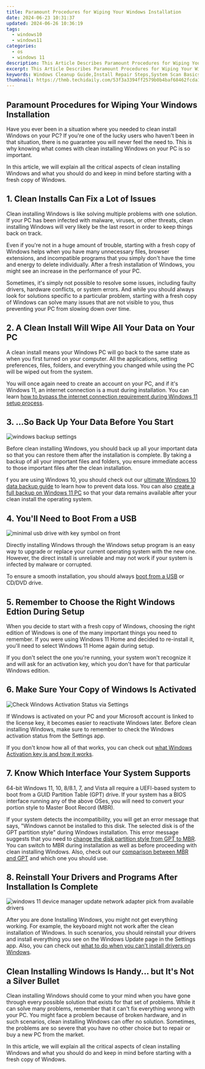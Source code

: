 ```yaml
---
title: Paramount Procedures for Wiping Your Windows Installation
date: 2024-06-23 10:31:37
updated: 2024-06-26 10:36:19
tags:
  - windows10
  - windows11
categories:
  - os
  - windows 11
description: This Article Describes Paramount Procedures for Wiping Your Windows Installation
excerpt: This Article Describes Paramount Procedures for Wiping Your Windows Installation
keywords: Windows Cleanup Guide,Install Repair Steps,System Scan Basics,Data Backup Tips,Recovery Procedures,Software Reset Instructions,Hardware Diagnostics
thumbnail: https://thmb.techidaily.com/53f3a3394ff2579b0b4baf68462fcda182f1a767bab5dec28fa2cd5b42632e26.jpg
---
```


## Paramount Procedures for Wiping Your Windows Installation

 Have you ever been in a situation where you needed to clean install Windows on your PC? If you're one of the lucky users who haven't been in that situation, there is no guarantee you will never feel the need to. This is why knowing what comes with clean installing Windows on your PC is so important.

 In this article, we will explain all the critical aspects of clean installing Windows and what you should do and keep in mind before starting with a fresh copy of Windows.

## 1\. Clean Installs Can Fix a Lot of Issues

 Clean installing Windows is like solving multiple problems with one solution. If your PC has been infected with malware, viruses, or other threats, clean installing Windows will very likely be the last resort in order to keep things back on track.

 Even if you're not in a huge amount of trouble, starting with a fresh copy of Windows helps when you have many unnecessary files, browser extensions, and incompatible programs that you simply don't have the time and energy to delete individually. After a fresh installation of Windows, you might see an increase in the performance of your PC.

 Sometimes, it's simply not possible to resolve some issues, including faulty drivers, hardware conflicts, or system errors. And while you should always look for solutions specific to a particular problem, starting with a fresh copy of Windows can solve many issues that are not visible to you, thus preventing your PC from slowing down over time.

## 2\. A Clean Install Will Wipe All Your Data on Your PC

 A clean install means your Windows PC will go back to the same state as when you first turned on your computer. All the applications, setting preferences, files, folders, and everything you changed while using the PC will be wiped out from the system.

 You will once again need to create an account on your PC, and if it's Windows 11, an internet connection is a must during installation. You can learn [how to bypass the internet connection requirement during Windows 11 setup process](https://www.makeuseof.com/windows-11-set-up-without-internet-connection/).

## 3\. ...So Back Up Your Data Before You Start

![windows backup settings](https://static1.makeuseofimages.com/wordpress/wp-content/uploads/2023/05/windows-backup-settings.jpg)

 Before clean installing Windows, you should back up all your important data so that you can restore them after the installation is complete. By taking a backup of all your important files and folders, you ensure immediate access to those important files after the clean installation.

 f you are using Windows 10, you should check out our [ultimate Windows 10 data backup guide](https://www.makeuseof.com/tag/ultimate-windows-10-data-backup-guide/) to learn how to prevent data loss. You can also [create a full backup on Windows 11 PC](https://www.makeuseof.com/windows-11-create-complete-backup/) so that your data remains available after your clean install the operating system.

## 4\. You'll Need to Boot From a USB

![minimal usb drive with key symbol on front](https://static1.makeuseofimages.com/wordpress/wp-content/uploads/2023/05/usb-key-1.jpg)

 Directly installing Windows through the Windows setup program is an easy way to upgrade or replace your current operating system with the new one. However, the direct install is unreliable and may not work if your system is infected by malware or corrupted.

 To ensure a smooth installation, you should always [boot from a USB](https://www.makeuseof.com/tag/10-tools-make-bootable-usb-iso-file/) or CD/DVD drive.

## 5\. Remember to Choose the Right Windows Edtion During Setup

 When you decide to start with a fresh copy of Windows, choosing the right edition of Windows is one of the many important things you need to remember. If you were using Windows 11 Home and decided to re-install it, you'll need to select Windows 11 Home again during setup.

 If you don't select the one you're running, your system won't recognize it and will ask for an activation key, which you don't have for that particular Windows edition.

## 6\. Make Sure Your Copy of Windows Is Activated

![Check Windows Activation Status via Settings](https://static1.makeuseofimages.com/wordpress/wp-content/uploads/2023/03/check-windows-activation-status-via-settings.jpg)

 If Windows is activated on your PC and your Microsoft account is linked to the license key, it becomes easier to reactivate Windows later. Before clean installing Windows, make sure to remember to check the Windows activation status from the Settings app.

 If you don't know how all of that works, you can check out [what Windows Activation key is and how it works](http://www.makeuseof.com/what-is-windows-activation-how-does-it-work/).

## 7\. Know Which Interface Your System Supports

 64-bit Windows 11, 10, 8/8.1, 7, and Vista all require a UEFI-based system to boot from a GUID Partition Table (GPT) drive. If your system has a BIOS interface running any of the above OSes, you will need to convert your portion style to Master Boot Record (MBR).

 If your system detects the incompatibility, you will get an error message that says, "Windows cannot be installed to this disk. The selected disk is of the GPT partition style" during Windows installation. This error message suggests that you need to [change the disk partition style from GPT to MBR](https://www.makeuseof.com/windows-cannot-be-installed-to-disk-error/). You can switch to MBR during installation as well as before proceeding with clean installing Windows. Also, check out our [comparison between MBR and GPT](https://www.makeuseof.com/tag/mbr-vs-gpt/) and which one you should use.

## 8\. Reinstall Your Drivers and Programs After Installation Is Complete

![windows 11 device manager update network adapter pick from available drivers](https://static1.makeuseofimages.com/wordpress/wp-content/uploads/2022/11/windows-11-device-manager-update-network-adapter-pick-from-available-drivers.jpg)

 After you are done Installing Windows, you might not get everything working. For example, the keyboard might not work after the clean installation of Windows. In such scenarios, you should reinstall your drivers and install everything you see on the Windows Update page in the Settings app. Also, you can check out [what to do when you can't install drivers on Windows](https://www.makeuseof.com/windows-cant-install-drivers/).

## Clean Installing Windows Is Handy... but It's Not a Silver Bullet

 Clean installing Windows should come to your mind when you have gone through every possible solution that exists for that set of problems. While it can solve many problems, remember that it can't fix everything wrong with your PC. You might face a problem because of broken hardware, and in such scenarios, clean installing Windows can offer no solution. Sometimes, the problems are so severe that you have no other choice but to repair or buy a new PC from the market.

 In this article, we will explain all the critical aspects of clean installing Windows and what you should do and keep in mind before starting with a fresh copy of Windows.
